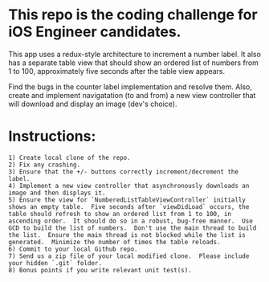 # This repo is the coding challenge for iOS Engineer candidates.  
This app uses a redux-style architecture to increment a number label.  It also has a separate table view that should show an ordered list of numbers from 1 to 100, approximately five seconds after the table view appears.

Find the bugs in the counter label implementation and resolve them.  Also, create and implement navigatation (to and from) a new view controller that will download and display an image (dev's choice).

# Instructions:

    1) Create local clone of the repo.
    2) Fix any crashing.
    3) Ensure that the +/- buttons correctly increment/decrement the label.
    4) Implement a new view controller that asynchronously downloads an image and then displays it.
    5) Ensure the view for `NumberedListTableViewController` initially shows an empty table.  Five seconds after `viewDidLoad` occurs, the table should refresh to show an ordered list from 1 to 100, in ascending order.  It should do so in a robust, bug-free manner.  Use GCD to build the list of numbers.  Don't use the main thread to build the list.  Ensure the main thread is not blocked while the list is generated.  Minimize the number of times the table reloads.
    6) Commit to your local Github repo.
    7) Send us a zip file of your local modified clone.  Please include your hidden `.git` folder.
    8) Bonus points if you write relevant unit test(s).
